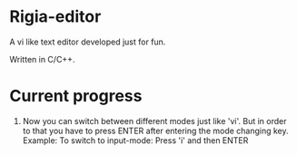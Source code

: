 # Rigia-editor
A vi like text editor developed just for fun.

Written in C/C++.

# Current progress
 1. Now you can switch between different modes just like 'vi'. But in order to that you have to press ENTER after entering the mode changing key.
 	Example: To switch to input-mode:
 			Press 'i' and then ENTER
